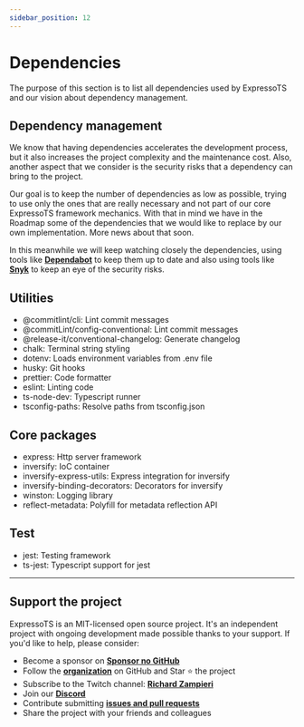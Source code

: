 ```yaml
---
sidebar_position: 12
---
```


# Dependencies

The purpose of this section is to list all dependencies used by ExpressoTS and our vision about dependency management.

## Dependency management

We know that having dependencies accelerates the development process, but it also increases the project complexity and the maintenance cost. Also, another aspect that we consider is the security risks that a dependency can bring to the project.

Our goal is to keep the number of dependencies as low as possible, trying to use only the ones that are really necessary and not part of our core ExpressoTS framework mechanics. With that in mind we have in the Roadmap some of the dependencies that we would like to replace by our own implementation. More news about that soon.

In this meanwhile we will keep watching closely the dependencies, using tools like **[Dependabot](https://dependabot.com/)** to keep them up to date and also using tools like **[Snyk](https://snyk.io/)** to keep an eye of the security risks.

## Utilities

- @commitlint/cli: Lint commit messages
- @commitLint/config-conventional: Lint commit messages
- @release-it/conventional-changelog: Generate changelog
- chalk: Terminal string styling
- dotenv: Loads environment variables from .env file
- husky: Git hooks
- prettier: Code formatter
- eslint: Linting code
- ts-node-dev: Typescript runner
- tsconfig-paths: Resolve paths from tsconfig.json

## Core packages

- express: Http server framework
- inversify: IoC container
- inversify-express-utils: Express integration for inversify
- inversify-binding-decorators: Decorators for inversify
- winston: Logging library
- reflect-metadata: Polyfill for metadata reflection API

## Test

- jest: Testing framework
- ts-jest: Typescript support for jest

---

## Support the project

ExpressoTS is an MIT-licensed open source project. It's an independent project with ongoing development made possible thanks to your support. If you'd like to help, please consider:

- Become a sponsor on **[Sponsor no GitHub](https://github.com/sponsors/expressots)**
- Follow the **[organization](https://github.com/expressots)** on GitHub and Star ⭐ the project
- Subscribe to the Twitch channel: **[Richard Zampieri](https://www.twitch.tv/richardzampieri)**
- Join our **[Discord](https://discord.com/invite/PyPJfGK)**
- Contribute submitting **[issues and pull requests](https://github.com/expressots/expressots/issues/new/choose)**
- Share the project with your friends and colleagues
